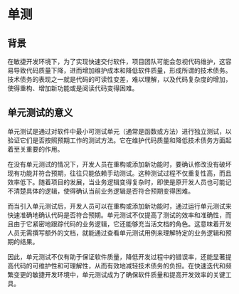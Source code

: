 # 单测

## 背景

在敏捷开发环境下，为了实现快速交付软件，项目团队可能会忽视代码维护，这容易导致代码质量下降，进而增加维护成本和降低软件质量，形成所谓的技术债务。技术债务的表现之一就是代码的可读性变差，难以理解，以及代码复杂度的增加，使得重构、增加新功能或是阅读代码变得困难。

## 单元测试的意义

单元测试是通过对软件中最小可测试单元（通常是函数或方法）进行独立测试，以验证它们是否按照预期工作的测试方法。它在维护代码质量和降低技术债务方面起着至关重要的作用。

在没有单元测试的情况下，开发人员在重构或添加新功能时，要确认修改没有破坏现有功能并符合预期，往往只能依赖手动测试。这种测试过程不仅重复性高，而且效率低下。随着项目的发展，当业务逻辑变得复杂时，即使是原开发人员也可能记不清楚具体的逻辑，使得确认当前业务逻辑是否符合预期变得困难。

而当引入单元测试后，开发人员可以在重构或添加新功能时，通过运行单元测试来快速准确地确认代码是否符合预期。单元测试不仅提高了测试的效率和准确性，而且由于它紧密地跟踪代码的业务逻辑，它还能够充当活文档的角色。这意味着开发人员无需撰写额外的文档，就能通过查看单元测试用例来理解特定的业务逻辑和预期的结果。

因此，单元测试不仅有助于保证软件质量，降低开发过程中的错误率，还能显著提高代码的可维护性和可理解性，从而有效地减轻技术债务的负担。在快速迭代和频繁变更的敏捷开发环境中，单元测试成为了确保软件质量和提高开发效率的关键工具。
